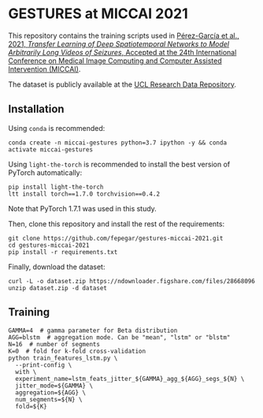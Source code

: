 # GESTURES at MICCAI 2021

This repository contains the training scripts used in [Pérez-García et al., 2021, *Transfer Learning of Deep Spatiotemporal Networks to Model Arbitrarily Long Videos of Seizures*, Accepted at the 24th International Conference on Medical Image Computing and Computer Assisted Intervention (MICCAI)](https://arxiv.org/abs/2106.12014).

The dataset is publicly available at the [UCL Research Data Repository](https://doi.org/10.5522/04/14781771).


## Installation

Using `conda` is recommended:

```shell
conda create -n miccai-gestures python=3.7 ipython -y && conda activate miccai-gestures
```

Using `light-the-torch` is recommended to install the best version of PyTorch automatically:

```shell
pip install light-the-torch
ltt install torch==1.7.0 torchvision==0.4.2
```

Note that PyTorch 1.7.1 was used in this study.

Then, clone this repository and install the rest of the requirements:

```shell
git clone https://github.com/fepegar/gestures-miccai-2021.git
cd gestures-miccai-2021
pip install -r requirements.txt
```

Finally, download the dataset:

```shell
curl -L -o dataset.zip https://ndownloader.figshare.com/files/28668096
unzip dataset.zip -d dataset
```

## Training

```shell
GAMMA=4  # gamma parameter for Beta distribution
AGG=blstm  # aggregation mode. Can be "mean", "lstm" or "blstm"
N=16  # number of segments
K=0  # fold for k-fold cross-validation
python train_features_lstm.py \
  --print-config \
  with \
  experiment_name=lstm_feats_jitter_${GAMMA}_agg_${AGG}_segs_${N} \
  jitter_mode=${GAMMA} \
  aggregation=${AGG} \
  num_segments=${N} \
  fold=${K}
```
